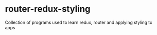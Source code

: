# router-redux-styling
Collection of programs used to learn redux, router and applying styling to apps
